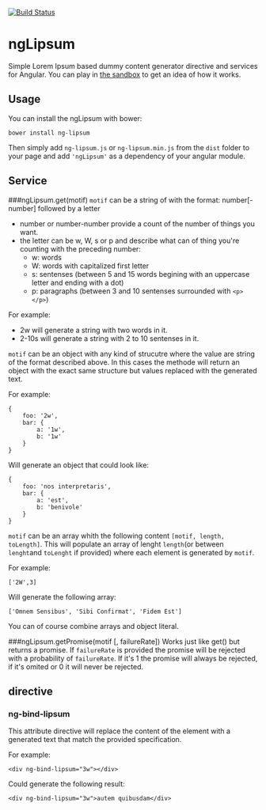 [![Build Status](https://travis-ci.org/onaluf/ngLipsum.svg?branch=master)](https://travis-ci.org/onaluf/ngLipsum)
# ngLipsum
Simple Lorem Ipsum based dummy content generator directive and services for Angular. You can play in [the sandbox](http://onaluf.github.io/ngLipsum/) to get an idea of how it works.

## Usage
You can install the ngLipsum with bower:

```
bower install ng-lipsum
```

Then simply add `ng-lipsum.js` or `ng-lipsum.min.js` from the `dist` folder to your page and add `'ngLipsum'` as a 
dependency of your angular module.

## Service
###ngLipsum.get(motif)
`motif` can be a string of with the format: number[-number] followed by a letter
- number or number-number provide a count of the number of things you want. 
- the letter can be w, W, s or p and describe what can of thing you're counting with the preceding number:
  - w: words
  - W: words with capitalized first letter
  - s: sentenses (between 5 and 15 words begining with an uppercase letter and ending with a dot)
  - p: paragraphs (between 3 and 10 sentenses surrounded with `<p></p>`)

For example: 
- 2w will generate a string with two words in it.
- 2-10s will generate a string with 2 to 10 sentenses in it.

`motif` can be an object with any kind of strucutre where the value are string of the format described above. In this 
cases the methode will return an object with the exact same structure but values replaced with the generated text.

For example:
```
{
    foo: '2w',
    bar: {
        a: '1w',
        b: '1w'
    }
}
```

Will generate an object that could look like:
```
{
    foo: 'nos interpretaris',
    bar: {
        a: 'est',
        b: 'benivole'
    }
}
```

`motif` can be an array whith the following content `[motif, length, toLength]`. This will populate an array of lenght
`length`(or between `lenght`and `toLenght` if provided) where each element is generated by `motif`.

For example:

```
['2W',3]
```

Will generate the following array:
```
['Omnem Sensibus', 'Sibi Confirmat', 'Fidem Est']
```

You can of course combine arrays and object literal.

###ngLipsum.getPromise(motif [, failureRate])
Works just like get() but returns a promise. If `failureRate` is provided the promise will be rejected with a 
probability of `failureRate`. If it's 1 the promise will always be rejected, if it's omited or 0 it will never be 
rejected.


## directive
### ng-bind-lipsum
This attribute directive will replace the content of the element with a generated text that match the provided 
specification.

For example:
```
<div ng-bind-lipsum="3w"></div>
```

Could generate the following result:
```
<div ng-bind-lipsum="3w">autem quibusdam</div>
```
